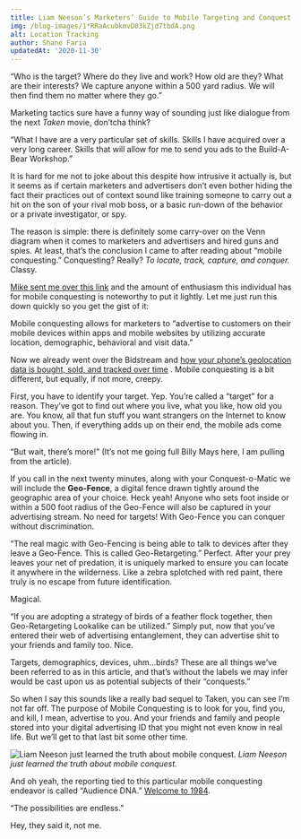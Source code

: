 ```yaml
---
title: Liam Neeson’s Marketers’ Guide to Mobile Targeting and Conquest
img: /blog-images/1*RRaAcubkmvD03kZjd7tbdA.png
alt: Location Tracking
author: Shane Faria
updatedAt: '2020-11-30'
---
```

“Who is the target? Where do they live and work? How old are they? What are their interests? We capture anyone within a
500 yard radius. We will then find them no matter where they go.”

Marketing tactics sure have a funny way of sounding just like dialogue from the next *Taken* movie, don’tcha think?

“What I have are a very particular set of skills. Skills I have acquired over a very long career. Skills that will allow
for me to send you ads to the Build-A-Bear Workshop.”

It is hard for me not to joke about this despite how intrusive it actually is, but it seems as if certain marketers and
advertisers don’t even bother hiding the fact their practices out of context sound like training someone to carry out a
hit on the son of your rival mob boss, or a basic run-down of the behavior or a private investigator, or spy.

The reason is simple: there is definitely some carry-over on the Venn diagram when it comes to marketers and advertisers
and hired guns and spies. At least, that’s the conclusion I came to after reading about “mobile conquesting.”
Conquesting? Really? *To locate, track, capture, and conquer.* Classy.

[Mike sent me over this link](https://www.vicimediainc.com/what-is-mobile-conquesting/) and the amount of enthusiasm
this individual has for mobile conquesting is noteworthy to put it lightly. Let me just run this down quickly so you get
the gist of it:

Mobile conquesting allows for marketers to “advertise to customers on their mobile devices within apps and mobile
websites by utilizing accurate location, demographic, behavioral and visit data.”

Now we already went over the Bidstream
and [how your phone’s geolocation data is bought, sold, and tracked over time](https://medium.com/mytiki/how-do-advertisers-know-where-youve-been-d8ab22de4a85)
. Mobile conquesting is a bit different, but equally, if not more, creepy.

First, you have to identify your target. Yep. You’re called a “target” for a reason. They’ve got to find out where you
live, what you like, how old you are. You know, all that fun stuff you want strangers on the Internet to know about you.
Then, if everything adds up on their end, the mobile ads come flowing in.

“But wait, there’s more!” (It’s not me going full Billy Mays here, I am pulling from the article).

If you call in the next twenty minutes, along with your Conquest-o-Matic we will include the **Geo-Fence**, a digital
fence drawn tightly around the geographic area of your choice. Heck yeah! Anyone who sets foot inside or within a 500
foot radius of the Geo-Fence will also be captured in your advertising stream. No need for targets! With Geo-Fence you
can conquer without discrimination.

“The real magic with Geo-Fencing is being able to talk to devices after they leave a Geo-Fence. This is called
Geo-Retargeting.” Perfect. After your prey leaves your net of predation, it is uniquely marked to ensure you can locate
it anywhere in the wilderness. Like a zebra splotched with red paint, there truly is no escape from future
identification.

Magical.

“If you are adopting a strategy of birds of a feather flock together, then Geo-Retargeting Lookalike can be utilized.”
Simply put, now that you’ve entered their web of advertising entanglement, they can advertise shit to your friends and
family too. Nice.

Targets, demographics, devices, uhm…birds? These are all things we’ve been referred to as in this article, and that’s
without the labels we may infer would be cast upon us as potential subjects of their “conquests.”

So when I say this sounds like a really bad sequel to Taken, you can see I’m not far off. The purpose of Mobile
Conquesting is to look for you, find you, and kill, I mean, advertise to you. And your friends and family and people
stored into your digital advertising ID that you might not even know in real life. But we’ll get to that last bit some
other time.

![Liam Neeson just learned the truth about mobile conquest.](/blog-images/0*UBDcb8kQmOJKJo9A.png)
*Liam Neeson just learned the truth about mobile conquest.*  

And oh yeah, the reporting tied to this particular mobile conquesting endeavor is called “Audience
DNA.” [Welcome to 1984](https://www.youtube.com/watch?v=h6HLTBwCFO0).

“The possibilities are endless.”

Hey, they said it, not me.
